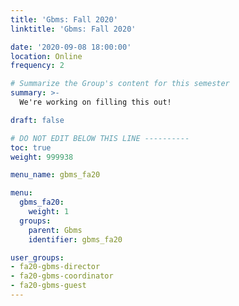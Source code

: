 ```yaml
---
title: 'Gbms: Fall 2020'
linktitle: 'Gbms: Fall 2020'

date: '2020-09-08 18:00:00'
location: Online
frequency: 2

# Summarize the Group's content for this semester
summary: >-
  We're working on filling this out!

draft: false

# DO NOT EDIT BELOW THIS LINE ----------
toc: true
weight: 999938

menu_name: gbms_fa20

menu:
  gbms_fa20:
    weight: 1
  groups:
    parent: Gbms
    identifier: gbms_fa20

user_groups:
- fa20-gbms-director
- fa20-gbms-coordinator
- fa20-gbms-guest
---
```

